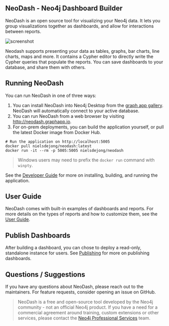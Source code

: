 
## NeoDash - Neo4j Dashboard Builder
NeoDash is an open source tool for visualizing your Neo4j data. It lets you group visualizations together as dashboards, and allow for interactions between reports. 

![screenshot](public/screenshot.png)

Neodash supports presenting your data as tables, graphs, bar charts, line charts, maps and more. It contains a Cypher editor to directly write the Cypher queries that populate the reports. You can save dashboards to your database, and share them with others.

## Running NeoDash
You can run NeoDash in one of three ways:

1. You can install NeoDash into Neo4j Desktop from the [graph app gallery](https://install.graphapp.io). NeoDash will automatically connect to your active database.
2. You can run NeoDash from a web browser by visiting http://neodash.graphapp.io.
3. For on-prem deployments, you can build the application yourself, or pull the latest Docker image from Docker Hub.
```
# Run the application on http://localhost:5005
docker pull nielsdejong/neodash:latest
docker run -it --rm -p 5005:5005 nielsdejong/neodash
```

> Windows users may need to prefix the `docker run` command with `winpty`.

See the [Developer Guide](https://github.com/neo4j-labs/neodash/wiki/Developer%20Guide) for more on installing, building, and running the application.

## User Guide
NeoDash comes with built-in examples of dashboards and reports. For more details on the types of reports and how to customize them, see the [User Guide](
https://github.com/neo4j-labs/neodash/wiki/User-Guide).

## Publish Dashboards
After building a dashboard, you can chose to deploy a read-only, standalone instance for users. See [Publishing](https://github.com/neo4j-labs/neodash/wiki/Publishing) for more on publishing dashboards.


## Questions / Suggestions
If you have any questions about NeoDash, please reach out to the maintainers. For feature requests, consider opening an issue on GitHub.


> NeoDash is a free and open-source tool developed by the Neo4j community - not an official Neo4j product. If you have a need for a commercial agreement around training, custom extensions or other services, please contact the [Neo4j Professional Services](https://neo4j.com/professional-services/) team.